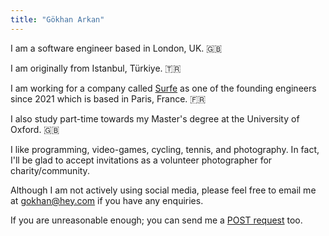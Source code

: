 ```yaml
---
title: "Gökhan Arkan"
---
```


I am a software engineer based in London, UK. 🇬🇧

I am originally from Istanbul, Türkiye. 🇹🇷

I am working for a company called [Surfe](https://www.surfe.com) as one of the founding engineers since 2021 which is based in Paris, France. 🇫🇷

I also study part-time towards my Master's degree at the University of Oxford. 🇬🇧

I like programming, video-games, cycling, tennis, and
photography. In fact, I'll be glad to accept invitations as a
volunteer photographer for charity/community.

Although I am not actively using social media, please feel free to
email me at [gokhan@hey.com](mailto:gokhan@hey.com) if you have any enquiries.

If you are unreasonable enough; you can send me a [POST request](https://post.arkan.me) too.
